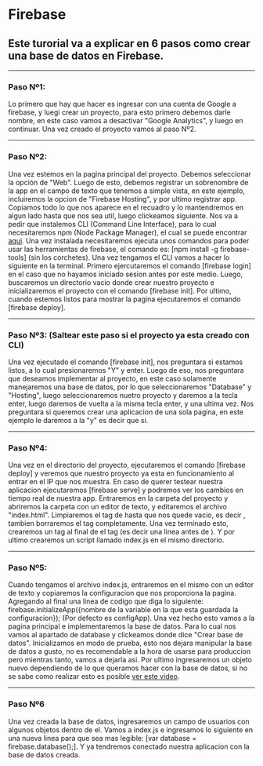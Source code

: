 # Firebase

## Este turorial va a explicar en 6 pasos como crear una base de datos en Firebase.

---

### Paso Nº1:

Lo primero que hay que hacer es ingresar con una cuenta de Google a firebase, y luegi crear un proyecto, para esto primero debemos darle nombre, en este caso vamos a desactivar "Google Analytics", y luego en continuar. Una vez creado el proyecto vamos al paso Nº2.

---

### Paso Nº2:

Una vez estemos en la pagina principal del proyecto. Debemos seleccionar la opción de "Web". Luego de esto, debemos registrar un sobrenombre de la app en el campo de texto que tenemos a simple vista, en este ejemplo, incluiremos la opcion de "Firebase Hosting", y por ultimo registrar app. Copiamos todo lo que nos aparece en el recuadro y lo mantendremos en algun lado hasta que nos sea util, luego clickeamos siguiente. Nos va a pedir que instalemos CLI (Command Line Interface), para lo cual necesitaremos npm (Node Package Manager), el cual se puede encontrar [aqui](https://nodejs.org/). Una vez instalada necesitaremos ejecuta unos comandos para poder usar las herramientas de firebase, el comando es: [npm install -g firebase-tools] (sin los corchetes). Una vez tengamos el CLI vamos a hacer lo siguiente en la terminal. Primero ejercutaremos el comando [firebase login] en el caso que no hayamos iniciado sesion antes por este medio. Luego, buscaremos un directorio vacio donde crear nuestro proyecto e inicializaremos el proyecto con el comando [firebase init]. Por ultimo, cuando estemos listos para mostrar la pagina ejecutaremos el comando [firebase deploy].

---

### Paso Nº3: (Saltear este paso si el proyecto ya esta creado con CLI) 
Una vez ejecutado el comando [firebase init], nos preguntara si estamos listos, a lo cual presionaremos "Y" y enter. Luego de eso, nos preguntara que deseamos implementar al proyecto, en este caso solamente manejaremos una base de datos, por lo que seleccionaremos "Database" y "Hosting", luego seleccionaremos nuetro proyecto y daremos a la tecla enter, luego daremos de vuelta a la misma tecla enter, y una ultima vez. Nos preguntara si queremos crear una aplicacion de una sola pagina, en este ejemplo le daremos a la "y" es decir que si.

---

### Paso Nº4:
Una vez en el directorio del proyecto, ejecutaremos el comando [firebase deploy] y veremos que nuestro proyecto ya esta en funcionamiento al entrar en el IP que nos muestra. En caso de querer testear nuestra aplicacion ejecutaremos [firebase serve] y podremos ver los cambios en tiempo real de nuestra app. Entraremos en la carpeta del proyecto y abriremos la carpeta con un editor de texto, y editaremos el archivo "index.html". Limpiaremos el tag de <body> hasta que nos quede vacio, es decir <body> </body>, tambien borraremos el tag <style></style> completamente.
Una vez terminado esto, crearemos un tag <script type="text/javascript" src="index.js"></script> al final de el tag <head> (es decir una linea antes de </head>).
Y por ultimo crearemos un script llamado index.js en el mismo directorio.

---

### Paso Nº5:
Cuando tengamos el archivo index.js, entraremos en el mismo con un editor de texto y copiaremos la configuracion que nos proporciona la pagina. Agregando al final una linea de codigo que diga lo siguiente: firebase.initializeApp({nombre de la variable en la que esta guardada la configuracion});  (Por defecto es configApp).
Una vez hecho esto vamos a la pagina principal e implementaremos la base de datos. Para lo cual nos vamos al apartado de database y clickeamos donde dice "Crear base de datos". Inicializamos en modo de prueba, esto nos dejara manipular la base de datos a gusto, no es recomendable a la hora de usarse para produccion pero mientras tanto, vamos a dejarla asi. Por ultimo ingresaremos un objeto nuevo dependiendo de lo que queramos hacer con la base de datos, si no se sabe como realizar esto es posible [ver este video](https://youtu.be/gyDGlgvG_qM?t=163).

---

### Paso Nº6
Una vez creada la base de datos, ingresaremos un campo de usuarios con algunos objetos dentro de el. Vamos a index.js e ingresamos lo siguiente en una nueva linea para que sea mas legible: [var database = firebase.database();]. Y ya tendremos conectado nuestra aplicacion con la base de datos creada.